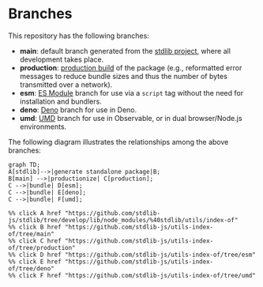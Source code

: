 <!--

@license Apache-2.0

Copyright (c) 2022 The Stdlib Authors.

Licensed under the Apache License, Version 2.0 (the "License");
you may not use this file except in compliance with the License.
You may obtain a copy of the License at

    http://www.apache.org/licenses/LICENSE-2.0

Unless required by applicable law or agreed to in writing, software
distributed under the License is distributed on an "AS IS" BASIS,
WITHOUT WARRANTIES OR CONDITIONS OF ANY KIND, either express or implied.
See the License for the specific language governing permissions and
limitations under the License.

-->

# Branches

This repository has the following branches:

-   **main**: default branch generated from the [stdlib project][stdlib-url], where all development takes place.
-   **production**: [production build][production-url] of the package (e.g., reformatted error messages to reduce bundle sizes and thus the number of bytes transmitted over a network).
-   **esm**: [ES Module][esm-url] branch for use via a `script` tag without the need for installation and bundlers.
-   **deno**: [Deno][deno-url] branch for use in Deno.
-   **umd**: [UMD][umd-url] branch for use in Observable, or in dual browser/Node.js environments.

The following diagram illustrates the relationships among the above branches:

```mermaid
graph TD;
A[stdlib]-->|generate standalone package|B;
B[main] -->|productionize| C[production];
C -->|bundle| D[esm];
C -->|bundle| E[deno];
C -->|bundle| F[umd];

%% click A href "https://github.com/stdlib-js/stdlib/tree/develop/lib/node_modules/%40stdlib/utils/index-of"
%% click B href "https://github.com/stdlib-js/utils-index-of/tree/main"
%% click C href "https://github.com/stdlib-js/utils-index-of/tree/production"
%% click D href "https://github.com/stdlib-js/utils-index-of/tree/esm"
%% click E href "https://github.com/stdlib-js/utils-index-of/tree/deno"
%% click F href "https://github.com/stdlib-js/utils-index-of/tree/umd"
```

[stdlib-url]: https://github.com/stdlib-js/stdlib/tree/develop/lib/node_modules/%40stdlib/utils/index-of
[production-url]: https://github.com/stdlib-js/utils-index-of/tree/production
[deno-url]: https://github.com/stdlib-js/utils-index-of/tree/deno
[umd-url]: https://github.com/stdlib-js/utils-index-of/tree/umd
[esm-url]: https://github.com/stdlib-js/utils-index-of/tree/esm